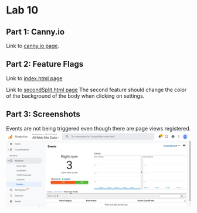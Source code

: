 # Lab 10
## Part 1: Canny.io
Link to [canny.io page](https://cse110-lab10-thanhtong010.canny.io/).

## Part 2: Feature Flags
Link to [index.html page](https://thanhtong010.github.io/Lab10/index.html)

Link to [secondSplit.html page](https://thanhtong010.github.io/Lab10/secondSplit.html)
The second feature should change the color of the background of the body when clicking on settings.

## Part 3: Screenshots
Events are not being triggered even though there are page views registered.
![Single / Double Column](screenshots\Columns.png)